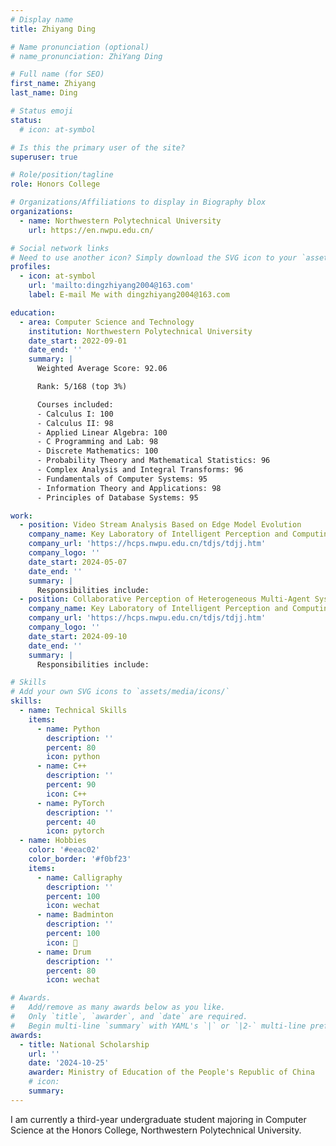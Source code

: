 ```yaml
---
# Display name
title: Zhiyang Ding

# Name pronunciation (optional)
# name_pronunciation: ZhiYang Ding

# Full name (for SEO)
first_name: Zhiyang
last_name: Ding

# Status emoji
status:
  # icon: at-symbol

# Is this the primary user of the site?
superuser: true

# Role/position/tagline
role: Honors College

# Organizations/Affiliations to display in Biography blox
organizations:
  - name: Northwestern Polytechnical University
    url: https://en.nwpu.edu.cn/

# Social network links
# Need to use another icon? Simply download the SVG icon to your `assets/media/icons/` folder.
profiles:
  - icon: at-symbol
    url: 'mailto:dingzhiyang2004@163.com'
    label: E-mail Me with dingzhiyang2004@163.com

education:
  - area: Computer Science and Technology
    institution: Northwestern Polytechnical University
    date_start: 2022-09-01
    date_end: ''
    summary: |
      Weighted Average Score: 92.06

      Rank: 5/168 (top 3%)

      Courses included:
      - Calculus I: 100
      - Calculus II: 98
      - Applied Linear Algebra: 100
      - C Programming and Lab: 98
      - Discrete Mathematics: 100
      - Probability Theory and Mathematical Statistics: 96
      - Complex Analysis and Integral Transforms: 96
      - Fundamentals of Computer Systems: 95
      - Information Theory and Applications: 98
      - Principles of Database Systems: 95

work:
  - position: Video Stream Analysis Based on Edge Model Evolution
    company_name: Key Laboratory of Intelligent Perception and Computing, Ministry of Industry and Information Technology
    company_url: 'https://hcps.nwpu.edu.cn/tdjs/tdjj.htm'
    company_logo: ''
    date_start: 2024-05-07
    date_end: ''
    summary: |
      Responsibilities include:
  - position: Collaborative Perception of Heterogeneous Multi-Agent Systems
    company_name: Key Laboratory of Intelligent Perception and Computing, Ministry of Industry and Information Technology
    company_url: 'https://hcps.nwpu.edu.cn/tdjs/tdjj.htm'
    company_logo: ''
    date_start: 2024-09-10
    date_end: ''
    summary: |
      Responsibilities include:

# Skills
# Add your own SVG icons to `assets/media/icons/`
skills:
  - name: Technical Skills
    items:
      - name: Python
        description: ''
        percent: 80
        icon: python
      - name: C++
        description: ''
        percent: 90
        icon: C++
      - name: PyTorch
        description: ''
        percent: 40
        icon: pytorch
  - name: Hobbies
    color: '#eeac02'
    color_border: '#f0bf23'
    items:
      - name: Calligraphy
        description: ''
        percent: 100
        icon: wechat
      - name: Badminton
        description: ''
        percent: 100
        icon: 🏸
      - name: Drum
        description: ''
        percent: 80
        icon: wechat

# Awards.
#   Add/remove as many awards below as you like.
#   Only `title`, `awarder`, and `date` are required.
#   Begin multi-line `summary` with YAML's `|` or `|2-` multi-line prefix and indent 2 spaces below.
awards:
  - title: National Scholarship
    url: ''
    date: '2024-10-25'
    awarder: Ministry of Education of the People's Republic of China
    # icon: 
    summary:
---
```


I am currently a third-year undergraduate student majoring in Computer Science at the Honors College, Northwestern Polytechnical University.
